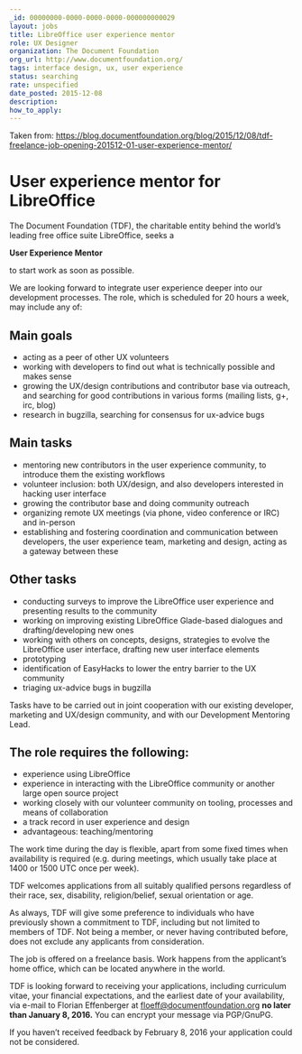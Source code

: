 ```yaml
---
_id: 00000000-0000-0000-0000-000000000029
layout: jobs
title: LibreOffice user experience mentor
role: UX Designer
organization: The Document Foundation
org_url: http://www.documentfoundation.org/
tags: interface design, ux, user experience
status: searching
rate: unspecified
date_posted: 2015-12-08
description:
how_to_apply:
---
```

Taken from: https://blog.documentfoundation.org/blog/2015/12/08/tdf-freelance-job-opening-201512-01-user-experience-mentor/

User experience mentor for LibreOffice
======================================

The Document Foundation (TDF), the charitable entity behind the world’s leading free office suite LibreOffice, seeks a

**User Experience Mentor**

to start work as soon as possible.

We are looking forward to integrate user experience deeper into our development processes. The role, which is scheduled for 20 hours a week, may include any of:

Main goals
----------

* acting as a peer of other UX volunteers
* working with developers to find out what is technically possible and makes sense
* growing the UX/design contributions and contributor base via outreach, and searching for good contributions in various forms (mailing lists, g+, irc, blog)
* research in bugzilla, searching for consensus for ux-advice bugs

Main tasks
----------

* mentoring new contributors in the user experience community, to introduce them the existing workflows
* volunteer inclusion: both UX/design, and also developers interested in hacking user interface
* growing the contributor base and doing community outreach
* organizing remote UX meetings (via phone, video conference or IRC) and in-person
* establishing and fostering coordination and communication between developers, the user experience team, marketing and design, acting as a gateway between these

Other tasks
-----------

* conducting surveys to improve the LibreOffice user experience and presenting results to the community
* working on improving existing LibreOffice Glade-based dialogues and drafting/developing new ones
* working with others on concepts, designs, strategies to evolve the LibreOffice user interface, drafting new user interface elements
* prototyping
* identification of EasyHacks to lower the entry barrier to the UX community
* triaging ux-advice bugs in bugzilla

Tasks have to be carried out in joint cooperation with our existing developer, marketing and UX/design community, and with our Development Mentoring Lead.

The role requires the following:
--------------------------------

* experience using LibreOffice
* experience in interacting with the LibreOffice community or another large open source project
* working closely with our volunteer community on tooling, processes and means of collaboration
* a track record in user experience and design
* advantageous: teaching/mentoring

The work time during the day is flexible, apart from some fixed times when availability is required (e.g. during meetings, which usually take place at 1400 or 1500 UTC once per week).

TDF welcomes applications from all suitably qualified persons regardless of their race, sex, disability, religion/belief, sexual orientation or age.

As always, TDF will give some preference to individuals who have previously shown a commitment to TDF, including but not limited to members of TDF. Not being a member, or never having contributed before, does not exclude any applicants from consideration.

The job is offered on a freelance basis. Work happens from the applicant’s home office, which can be located anywhere in the world.

TDF is looking forward to receiving your applications, including curriculum vitae, your financial expectations, and the earliest date of your availability, via e-mail to Florian Effenberger at floeff@documentfoundation.org **no later than January 8, 2016.** You can encrypt your message via PGP/GnuPG.

If you haven’t received feedback by February 8, 2016 your application could not be considered.
